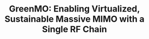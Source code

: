 ---
layout: publication
title: "GreenMO: Enabling Virtualized, Sustainable Massive MIMO with a Single RF Chain"
short_title: "GreenMO"
tags: Communications
cover: /assets/images/greenmo2.jpg
authors: "Agrim Gupta, Sajjad Nassirpour, Manideep Dunna, Eamon Patamasing, Alireza Vahid, Dinesh Bharadia"
author_list:
    - name: Agrim Gupta
      url: https://agrim9.github.io/
      email: agg003@ucsd.edu
    - name: Sajjad Nassirpour # url field is optional
      email: sajjad.nassirpour@ucdenver.edu
    - name: Manideep Dunna
      email:  mdunna@ucsd.edu
    - name: Eamon Patamasing
      email:  epatamas@ucsd.edu
    - name: Alireza Vahid
      email: alireza.vahid@ucdenver.edu
    - name: Dinesh Bharadia
      url: https://dineshb-ucsd.github.io/
      email: dineshb@ucsd.edu
eqcon: false #Put true if you want equal contrribution on pub page
conference: "ACM Mobicom'23"
conference_site: https://sigmobile.org/mobicom/2023/
paper: https://dl.acm.org/doi/pdf/10.1145/3570361.3592509
conference: "Mobicom 2023"
slides: /files/GreenMO_Mobicom_pdf.pdf
miscs:  # whatever you need to add Extra
    - content_type: Poster
      content_url: /files/greenmo_poster.pdf # hat tip: do not use tabs for idnentation, yaml doesnt support it
    - content_type: Github Repo/Artefacts
      content_url: https://github.com/ucsdwcsng/GreenMO_Mobicom23_Artefacts
# github: https://github.com/ucsdwcsng/GreenMO_Mobicom23_Artefacts
dataset: https://github.com/ucsdwcsng/GreenMO_Mobicom23_Artefacts
description: # all combinations are possible: (title+text+image, title+image, text+image etc), things will be populated in orders
    - title: "With great number of antennas, comes greater power consumption"
      text: "Wireless networks face a big, often un-acknowledged challenge of optimizing power consumption, as we connect more users, and even more devices. Each new device in the network adds more load on the base stations, which would need to put more antennas or spectrum to handle the device, as evident towards the push to utilize 1000s of antennas in Massive MIMO, or opening up of new spectrum bands in nextG. Hence it will be a gargantuan task to interface these billions of devices while not increasing the already worse carbon footprint, and not polluting the overcrowded spectrum. "
      image: /assets/images/greenmo_motiv.png
      image_width: 800 # px
    - title: How GreenMO enables large number of Massive MIMO antennas, at almost power consumption of single antenna?
      text: "To achieve sustainable growth, we need to break the existing spectrum efficiency vs energy efficiency tradeoff, where MIMO systems, with high energy footprint stemming from massive number of antennas needing their own interfacing RF chain hardware, and on the other end, we have lower-energy single antenna systems requiring only 1 RF chain but with users in different spectrum chunks. In GreenMO, we show how a wider-bandwidth single RF chain can be virtualized over a large number of antennas with fast switching antenna arrays, to enable massive MIMO beamforming and serve multiple users in same spectrum chunk. This lowers the energy footprint of MIMO systems while still keeping high spectrum efficiency. Please checkout more details in our paper."
      image: /assets/images/greenmo_tradeoff.png
      image_width: 800 # px
# description: # all combinations are possible: (title+text+image, title+image, text+image etc), things will be populated in orders
#     - title: "With great number of antennas, comes greater power consumption" 
#       text: "Wireless networks face a big, often un-acknowledged challenge of optimizing power consumption, as we connect more users, and even more devices. Each new device in the network adds more load on the base stations, which would need to put more antennas or spectrum to handle the device, as evident towards the push to utilize 1000s of antennas in Massive MIMO, or opening up of new spectrum bands in nextG. Hence it will be a gargantuan task to interface these billions of devices while not increasing the already worse carbon footprint, and not polluting the overcrowded spectrum. "
#       image: /assets/images/greenmo_motiv.png
#       image_width: 800
#      - title: "How GreenMO enables large number of antennas, in a new Massive MIMO architecture with single RF chain"
#       text: "To achieve sustainable growth, we need to break the existing spectrum efficiency vs energy efficiency tradeoff, where MIMO systems, with high energy footprint stemming from massive number of antennas needing their own interfacing RF chain hardware, and on the other end, we have lower-energy single antenna systems requiring only 1 RF chain but with users in different spectrum chunks. In GreenMO, we show how a wider-bandwidth single RF chain can be virtualized over a large number of antennas with fast switching antenna arrays, to enable massive MIMO beamforming and serve multiple users in same spectrum chunk. This lowers the energy footprint of MIMO systems while still keeping high spectrum efficiency. Please checkout more details in our paper."
#       image: /assets/images/greenmo_tradeoff.png
#       image_width: 800
citation:
    - text: "Gupta, Agrim, et al. \"GreenMO: Enabling Virtualized, Sustainable Massive MIMO with a Single RF Chain.\" Proceedings of the 29th Annual International Conference on Mobile Computing and Networking. 2023."
      thumbnail: /assets/images/greenmo-thumbnail.png
      biburl: https://scholar.googleusercontent.com/scholar.bib?q=info:EN6sE0E423UJ:scholar.google.com/&output=citation&scisdr=ClEwX-MaEMyT3tC1ueU:AFWwaeYAAAAAZXuzoeXU9SEY8-sGaPWBIZzoLlU&scisig=AFWwaeYAAAAAZXuzoQh-XZeabYoxiSXb5n0U4KY&scisf=4&ct=citation&cd=-1&hl=en
      links:
      - type: PDF
        url: /files/greenmo.pdf
      - type: ACM DL
        url: https://dl.acm.org/doi/pdf/10.1145/3570361.3592509
      - type: Arxiv
        url: https://arxiv.org/abs/2211.16373
      - type: Math Details
        url: /files/GreenMO_math.pdf
osd: "Our dataset consists of wireless channels and interfering bit-rate transmissions from 2, 3, 4 interfering users collected in a conference room setting with upto 8 antennas. This dataset can be used to evaluate performance of interfering suprresion schemes. Further, we show a simulation framework that creates signal processing for Massive MIMO upto 256 RF chains, as well as power consumption models from a standard digital beamformer and a hybrid beamformer."
---